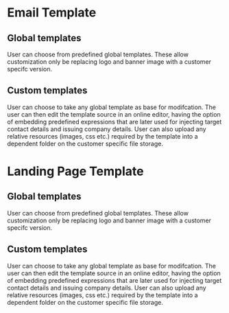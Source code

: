 # Email Template

## Global templates

User can choose from predefined global templates.
These allow customization only be replacing logo and banner image with a customer specifc version.

## Custom templates

User can choose to take any global template as base for modifcation.
The user can then edit the template source in an online editor, having the option of embedding predefined 
expressions that are later used for injecting target contact details and issuing company details.
User can also upload any relative resources (images, css etc.) required by the template into a dependent folder on the customer specific file storage.

# Landing Page Template

## Global templates

User can choose from predefined global templates.
These allow customization only be replacing logo and banner image with a customer specifc version.

## Custom templates

User can choose to take any global template as base for modifcation.
The user can then edit the template source in an online editor, having the option of embedding predefined 
expressions that are later used for injecting target contact details and issuing company details.
User can also upload any relative resources (images, css etc.) required by the template into a dependent folder on the customer specific file storage.
